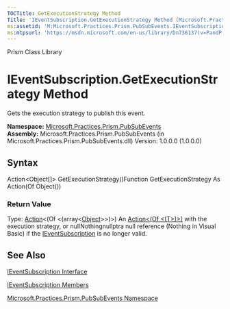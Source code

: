```yaml
---
TOCTitle: GetExecutionStrategy Method
Title: 'IEventSubscription.GetExecutionStrategy Method (Microsoft.Practices.Prism.PubSubEvents)'
ms:assetid: 'M:Microsoft.Practices.Prism.PubSubEvents.IEventSubscription.GetExecutionStrategy'
ms:mtpsurl: 'https://msdn.microsoft.com/en-us/library/Dn736137(v=PandP.50)'
---
```


Prism Class Library

IEventSubscription.GetExecutionStrategy Method
==================================================

Gets the execution strategy to publish this event.

**Namespace:** [Microsoft.Practices.Prism.PubSubEvents](https://msdn.microsoft.com/n:microsoft.practices.prism.pubsubevents)
**Assembly:** Microsoft.Practices.Prism.PubSubEvents (in Microsoft.Practices.Prism.PubSubEvents.dll) Version: 1.0.0.0 (1.0.0.0)

## Syntax


Action&lt;Object[]&gt; GetExecutionStrategy()Function GetExecutionStrategy As Action(Of Object())
### Return Value

Type: [Action](http://msdn.microsoft.com/en-us/library/018hxwa8)&lt;(Of &lt;(array&lt;[Object](http://msdn.microsoft.com/en-us/library/e5kfa45b)&gt;&gt;)&gt;)
An [Action&lt;(Of &lt;(T&gt;)&gt;)](http://msdn.microsoft.com/en-us/library/018hxwa8) with the execution strategy, or nullNothingnullptra null reference (Nothing in Visual Basic) if the [IEventSubscription](https://msdn.microsoft.com/t:microsoft.practices.prism.pubsubevents.ieventsubscription) is no longer valid.

See Also
--------


[IEventSubscription Interface](https://msdn.microsoft.com/t:microsoft.practices.prism.pubsubevents.ieventsubscription)

[IEventSubscription Members](https://msdn.microsoft.com/allmembers.t:microsoft.practices.prism.pubsubevents.ieventsubscription)

[Microsoft.Practices.Prism.PubSubEvents Namespace](https://msdn.microsoft.com/n:microsoft.practices.prism.pubsubevents)
